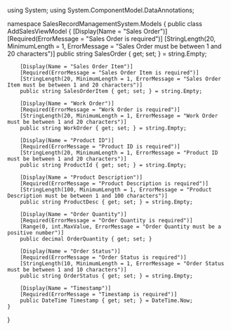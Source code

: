 using System;
using System.ComponentModel.DataAnnotations;

namespace SalesRecordManagementSystem.Models
{
    public class AddSalesViewModel
    {
        [Display(Name = "Sales Order")]
        [Required(ErrorMessage = "Sales Order is required")]
        [StringLength(20, MinimumLength = 1, ErrorMessage = "Sales Order must be between 1 and 20 characters")]
        public string SalesOrder { get; set; } = string.Empty;

        [Display(Name = "Sales Order Item")]
        [Required(ErrorMessage = "Sales Order Item is required")]
        [StringLength(20, MinimumLength = 1, ErrorMessage = "Sales Order Item must be between 1 and 20 characters")]
        public string SalesOrderItem { get; set; } = string.Empty;

        [Display(Name = "Work Order")]
        [Required(ErrorMessage = "Work Order is required")]
        [StringLength(20, MinimumLength = 1, ErrorMessage = "Work Order must be between 1 and 20 characters")]
        public string WorkOrder { get; set; } = string.Empty;

        [Display(Name = "Product ID")]
        [Required(ErrorMessage = "Product ID is required")]
        [StringLength(20, MinimumLength = 1, ErrorMessage = "Product ID must be between 1 and 20 characters")]
        public string ProductId { get; set; } = string.Empty;

        [Display(Name = "Product Description")]
        [Required(ErrorMessage = "Product Description is required")]
        [StringLength(100, MinimumLength = 1, ErrorMessage = "Product Description must be between 1 and 100 characters")]
        public string ProductDesc { get; set; } = string.Empty;

        [Display(Name = "Order Quantity")]
        [Required(ErrorMessage = "Order Quantity is required")]
        [Range(0, int.MaxValue, ErrorMessage = "Order Quantity must be a positive number")]
        public decimal OrderQuantity { get; set; }

        [Display(Name = "Order Status")]
        [Required(ErrorMessage = "Order Status is required")]
        [StringLength(10, MinimumLength = 1, ErrorMessage = "Order Status must be between 1 and 10 characters")]
        public string OrderStatus { get; set; } = string.Empty;

        [Display(Name = "Timestamp")]
        [Required(ErrorMessage = "Timestamp is required")]
        public DateTime Timestamp { get; set; } = DateTime.Now;
    }
}
